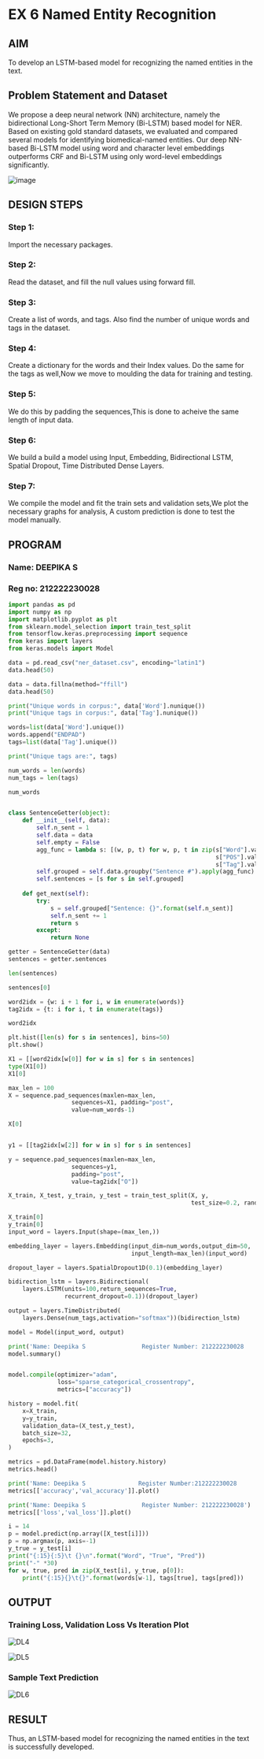 # EX 6 Named Entity Recognition
## AIM
To develop an LSTM-based model for recognizing the named entities in the text.

## Problem Statement and Dataset
We propose a deep neural network (NN) architecture, namely the bidirectional Long-Short Term Memory (Bi-LSTM) based model for NER. Based on existing gold standard datasets, we evaluated and compared several models for identifying biomedical-named entities. Our deep NN-based Bi-LSTM model using word and character level embeddings outperforms CRF and Bi-LSTM using only word-level embeddings significantly.

![image](https://github.com/user-attachments/assets/54b52612-247d-4686-9668-0eb0f24dfd46)


## DESIGN STEPS
### Step 1: 
Import the necessary packages.
### Step 2: 
Read the dataset, and fill the null values using forward fill.
### Step 3: 
Create a list of words, and tags. Also find the number of unique words and tags in the dataset.
### Step 4: 
Create a dictionary for the words and their Index values. Do the same for the tags as well,Now we move to moulding the data for training and testing.
### Step 5: 
We do this by padding the sequences,This is done to acheive the same length of input data.
### Step 6: 
We build a build a model using Input, Embedding, Bidirectional LSTM, Spatial Dropout, Time Distributed Dense Layers.
### Step 7: 
We compile the model and fit the train sets and validation sets,We plot the necessary graphs for analysis, A custom prediction is done to test the model manually.

## PROGRAM
### Name: DEEPIKA S
### Reg no: 212222230028
```python
import pandas as pd
import numpy as np
import matplotlib.pyplot as plt
from sklearn.model_selection import train_test_split
from tensorflow.keras.preprocessing import sequence
from keras import layers
from keras.models import Model

data = pd.read_csv("ner_dataset.csv", encoding="latin1")
data.head(50)

data = data.fillna(method="ffill")
data.head(50)

print("Unique words in corpus:", data['Word'].nunique())
print("Unique tags in corpus:", data['Tag'].nunique())

words=list(data['Word'].unique())
words.append("ENDPAD")
tags=list(data['Tag'].unique())

print("Unique tags are:", tags)

num_words = len(words)
num_tags = len(tags)

num_words


class SentenceGetter(object):
    def __init__(self, data):
        self.n_sent = 1
        self.data = data
        self.empty = False
        agg_func = lambda s: [(w, p, t) for w, p, t in zip(s["Word"].values.tolist(),
                                                           s["POS"].values.tolist(),
                                                           s["Tag"].values.tolist())]
        self.grouped = self.data.groupby("Sentence #").apply(agg_func)
        self.sentences = [s for s in self.grouped]
    
    def get_next(self):
        try:
            s = self.grouped["Sentence: {}".format(self.n_sent)]
            self.n_sent += 1
            return s
        except:
            return None

getter = SentenceGetter(data)
sentences = getter.sentences

len(sentences)

sentences[0]

word2idx = {w: i + 1 for i, w in enumerate(words)}
tag2idx = {t: i for i, t in enumerate(tags)}

word2idx

plt.hist([len(s) for s in sentences], bins=50)
plt.show()

X1 = [[word2idx[w[0]] for w in s] for s in sentences]
type(X1[0])
X1[0]

max_len = 100
X = sequence.pad_sequences(maxlen=max_len,
                  sequences=X1, padding="post",
                  value=num_words-1)

X[0]


y1 = [[tag2idx[w[2]] for w in s] for s in sentences]

y = sequence.pad_sequences(maxlen=max_len,
                  sequences=y1,
                  padding="post",
                  value=tag2idx["O"])

X_train, X_test, y_train, y_test = train_test_split(X, y,
                                                    test_size=0.2, random_state=1)

X_train[0]
y_train[0]
input_word = layers.Input(shape=(max_len,))

embedding_layer = layers.Embedding(input_dim=num_words,output_dim=50,
                                   input_length=max_len)(input_word)

dropout_layer = layers.SpatialDropout1D(0.1)(embedding_layer)

bidirection_lstm = layers.Bidirectional(
    layers.LSTM(units=100,return_sequences=True,
                recurrent_dropout=0.1))(dropout_layer)

output = layers.TimeDistributed(
    layers.Dense(num_tags,activation="softmax"))(bidirection_lstm)

model = Model(input_word, output)

print('Name: Deepika S                Register Number: 212222230028      ')
model.summary()


model.compile(optimizer="adam",
              loss="sparse_categorical_crossentropy",
              metrics=["accuracy"])

history = model.fit(
    x=X_train,
    y=y_train,
    validation_data=(X_test,y_test),
    batch_size=32, 
    epochs=3,
)

metrics = pd.DataFrame(model.history.history)
metrics.head()

print('Name: Deepika S               Register Number:212222230028      ')
metrics[['accuracy','val_accuracy']].plot()

print('Name: Deepika S                Register Number: 212222230028')
metrics[['loss','val_loss']].plot()

i = 14
p = model.predict(np.array([X_test[i]]))
p = np.argmax(p, axis=-1)
y_true = y_test[i]
print("{:15}{:5}\t {}\n".format("Word", "True", "Pred"))
print("-" *30)
for w, true, pred in zip(X_test[i], y_true, p[0]):
    print("{:15}{}\t{}".format(words[w-1], tags[true], tags[pred]))
```
## OUTPUT
### Training Loss, Validation Loss Vs Iteration Plot

![DL4](https://github.com/user-attachments/assets/a3710cdd-8b06-4c13-bbf7-f62d83595d8d)

![DL5](https://github.com/user-attachments/assets/fbe8912c-48da-4737-bf26-6c67ad638104)

### Sample Text Prediction
![DL6](https://github.com/user-attachments/assets/49b437ef-edaa-45a4-9116-1c388061c390)



## RESULT
Thus, an LSTM-based model for recognizing the named entities in the text is successfully developed.
